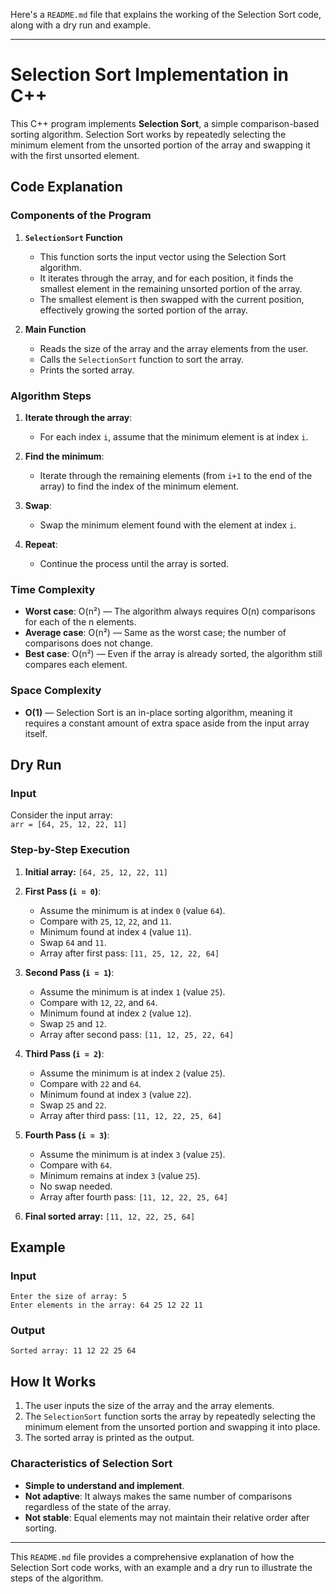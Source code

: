 Here's a `README.md` file that explains the working of the Selection Sort code, along with a dry run and example.

---

# Selection Sort Implementation in C++

This C++ program implements **Selection Sort**, a simple comparison-based sorting algorithm. Selection Sort works by repeatedly selecting the minimum element from the unsorted portion of the array and swapping it with the first unsorted element.

## Code Explanation

### Components of the Program

1. **`SelectionSort` Function**
   - This function sorts the input vector using the Selection Sort algorithm.
   - It iterates through the array, and for each position, it finds the smallest element in the remaining unsorted portion of the array.
   - The smallest element is then swapped with the current position, effectively growing the sorted portion of the array.

2. **Main Function**
   - Reads the size of the array and the array elements from the user.
   - Calls the `SelectionSort` function to sort the array.
   - Prints the sorted array.

### Algorithm Steps

1. **Iterate through the array**:
   - For each index `i`, assume that the minimum element is at index `i`.

2. **Find the minimum**:
   - Iterate through the remaining elements (from `i+1` to the end of the array) to find the index of the minimum element.

3. **Swap**:
   - Swap the minimum element found with the element at index `i`.

4. **Repeat**:
   - Continue the process until the array is sorted.

### Time Complexity
- **Worst case**: O(n²) — The algorithm always requires O(n) comparisons for each of the n elements.
- **Average case**: O(n²) — Same as the worst case; the number of comparisons does not change.
- **Best case**: O(n²) — Even if the array is already sorted, the algorithm still compares each element.

### Space Complexity
- **O(1)** — Selection Sort is an in-place sorting algorithm, meaning it requires a constant amount of extra space aside from the input array itself.

## Dry Run

### Input

Consider the input array:  
`arr = [64, 25, 12, 22, 11]`

### Step-by-Step Execution

1. **Initial array:** `[64, 25, 12, 22, 11]`

2. **First Pass (`i = 0`)**:
   - Assume the minimum is at index `0` (value `64`).
   - Compare with `25`, `12`, `22`, and `11`. 
   - Minimum found at index `4` (value `11`).
   - Swap `64` and `11`.
   - Array after first pass: `[11, 25, 12, 22, 64]`

3. **Second Pass (`i = 1`)**:
   - Assume the minimum is at index `1` (value `25`).
   - Compare with `12`, `22`, and `64`.
   - Minimum found at index `2` (value `12`).
   - Swap `25` and `12`.
   - Array after second pass: `[11, 12, 25, 22, 64]`

4. **Third Pass (`i = 2`)**:
   - Assume the minimum is at index `2` (value `25`).
   - Compare with `22` and `64`.
   - Minimum found at index `3` (value `22`).
   - Swap `25` and `22`.
   - Array after third pass: `[11, 12, 22, 25, 64]`

5. **Fourth Pass (`i = 3`)**:
   - Assume the minimum is at index `3` (value `25`).
   - Compare with `64`.
   - Minimum remains at index `3` (value `25`).
   - No swap needed.
   - Array after fourth pass: `[11, 12, 22, 25, 64]`

6. **Final sorted array:** `[11, 12, 22, 25, 64]`

## Example

### Input
```
Enter the size of array: 5
Enter elements in the array: 64 25 12 22 11
```

### Output
```
Sorted array: 11 12 22 25 64
```

## How It Works

1. The user inputs the size of the array and the array elements.
2. The `SelectionSort` function sorts the array by repeatedly selecting the minimum element from the unsorted portion and swapping it into place.
3. The sorted array is printed as the output.

### Characteristics of Selection Sort

- **Simple to understand and implement**.
- **Not adaptive**: It always makes the same number of comparisons regardless of the state of the array.
- **Not stable**: Equal elements may not maintain their relative order after sorting.

---

This `README.md` file provides a comprehensive explanation of how the Selection Sort code works, with an example and a dry run to illustrate the steps of the algorithm.